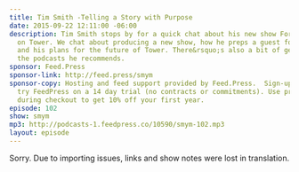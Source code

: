 ```yaml
---
title: Tim Smith -Telling a Story with Purpose
date: 2015-09-22 12:11:00 -06:00
description: Tim Smith stops by for a quick chat about his new show For the Record
  on Tower. We chat about producing a new show, how he preps a guest for an interview,
  and his plans for the future of Tower. There&rsquo;s also a bit of gear talk and
  the podcasts he recommends.
sponsor: Feed.Press
sponsor-link: http://feed.press/smym
sponsor-copy: Hosting and feed support provided by Feed.Press.  Sign-up today and
  try FeedPress on a 14 day trial (no contracts or commitments). Use promo code "smym"
  during checkout to get 10% off your first year.
episode: 102
show: smym
mp3: http://podcasts-1.feedpress.co/10590/smym-102.mp3
layout: episode
---
```


Sorry. Due to importing issues, links and show notes were lost in translation.

